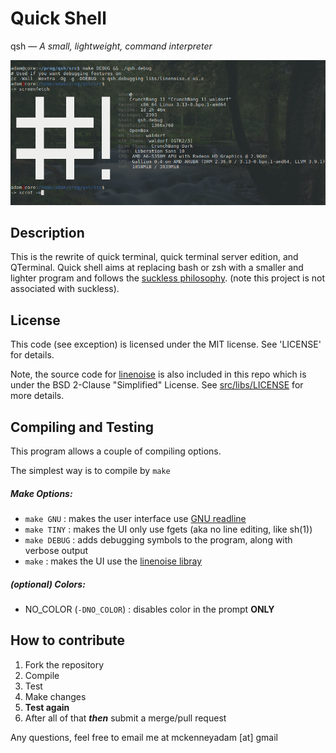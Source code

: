 Quick Shell
==============
qsh — _A small, lightweight, command interpreter_

![screen shot](https://github.com/mckenney5/qsh/raw/master/sc.png)

## Description
This is the rewrite of quick terminal, quick terminal server edition, and QTerminal. 
Quick shell aims at replacing bash or zsh with a smaller and lighter program and follows
the [suckless philosophy](https://suckless.org/philosophy/). (note this project is not
associated with suckless).

## License
This code (see exception) is licensed under the MIT license. See 'LICENSE' for details. 

Note, the source code for [linenoise](https://github.com/antirez/linenoise) is also included in this repo which is under the BSD 2-Clause "Simplified" License. See [src/libs/LICENSE](https://raw.githubusercontent.com/mckenney5/qsh/master/src/libs/LICENSE) for more details.

## Compiling and Testing
This program allows a couple of compiling options.

The simplest way is to compile by `make`

##### Make Options:
* `make GNU`	: makes the user interface use [GNU readline](https://tiswww.case.edu/php/chet/readline/rltop.html)
* `make TINY`	: makes the UI only use fgets (aka no line editing, like sh(1))
* `make DEBUG`	: adds debugging symbols to the program, along with verbose output
* `make`	: makes the UI use the [linenoise libray](https://github.com/antirez/linenoise)

##### (optional) Colors:
* NO_COLOR (`-DNO_COLOR`)	: disables color in the prompt **ONLY**

## How to contribute
1. Fork the repository
2. Compile
3. Test
4. Make changes
5. **Test again**
6. After all of that **_then_** submit a merge/pull request

Any questions, feel free to email me at mckenneyadam [at] gmail
